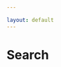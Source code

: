 ```yaml
---

layout: default
---
```


# Search

<ul id="search-results"></ul>

<script>
  window.store = [
    {% for p in site.tabs %}
         {% if p.layout == "tab" %}
            "{{ p.url | slugify }}":{"artist": "{{ p.artist | xml_escape }}","title": "{{ p.title | xml_escape }}","url": "{{ p.url | xml_escape }}"}{% unless forloop.last %},{% endunless %}
        {% endif %}
    {% endfor %}
  ];
</script>

<script src="https://unpkg.com/lunr/lunr.js"></script>
<script src="{{ site.url }}/assets/js/core.js"></script>
